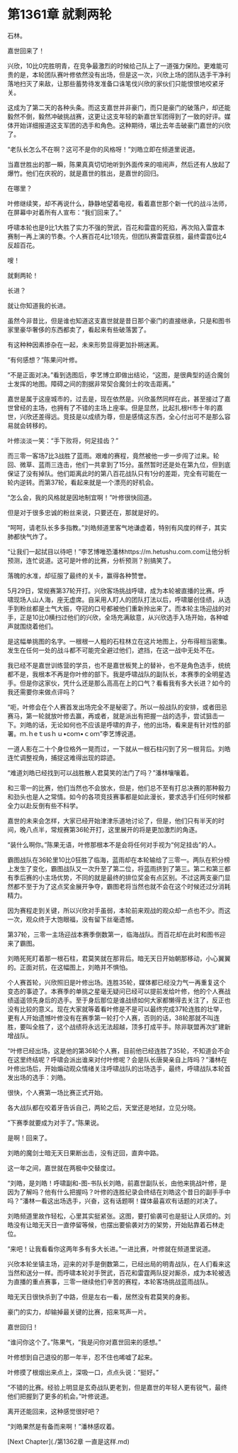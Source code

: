# 第1361章 就剩两轮

石林。

嘉世回来了！

兴欣，10比0完胜明青，在竞争最激烈的时候给己队上了一道强力保险。更难能可贵的是，本轮团队赛叶修依然没有出场，但是这一次，兴欣上场的团队选手干净利落地扫灭了来敌，让那些蓄势待发准备口诛笔伐兴欣的家伙们只能恨恨地咬紧牙关。

这成为了第二天的各种头条。而这支嘉世并非豪门，而只是豪门的破落户，却还能毅然不倒，毅然冲破挑战赛，这更让这支年轻的新嘉世军团得到了一致的好评。媒体开始详细报道这支军团的选手和角色。这种期待，堪比去年击破豪门嘉世的兴欣了。

“老队长怎么不在啊？这可不是你的风格呀！”刘皓立即在频道里说道。

当嘉世胜出的那一瞬，陈果真真切切地听到外面传来的喧闹声，然后还有人放起了爆竹。他们在庆祝的，就是嘉世的胜出，是嘉世的回归。

在哪里？

叶修继续笑，却不再说什么，静静地望着电视，看着嘉世那个新一代的战斗法师，在屏幕中对着所有人宣布：“我们回来了。”

呼啸本轮也是9比1大胜了实力不强的贺武，百花和雷霆的死掐，再次陷入雷霆本赛制一再上演的节奏。个人赛百花4比1领先，但团队赛雷霆获胜，最终雷霆6比4反超百花。

嗖！

就剩两轮！

长进？

就让你知道我的长进。

虽然今非昔比，但是谁也知道这支嘉世就是昔日那个豪门的直接继承，只是和图书家里豪华奢侈的东西都卖了，看起来有些破落罢了。

有这种种因素掺杂在一起，未来形势显得更加扑朔迷离。

“有何感想？”陈果问叶修。

“不是正面对决。”看到选图后，李艺博立即做出结论，“这图，是很典型的适合魔剑士发挥的地图。障碍之间的割据非常契合魔剑士的攻击距离。”

嘉世是属于这座城市的，过去是，现在依然是。兴欣虽然同样在此，甚至接过了嘉世曾经的主场，也拥有了不错的主场上座率。但是显然，比起扎根H市十年的嘉世，兴欣还差得远。竞技是以成绩为尊，但是感情这东西，全心付出可不是那么容易就会转移的。

叶修淡淡一笑：“手下败将，何足挂齿？”

而三零一客场7比3战胜了蓝雨。艰难的赛程，竟然被他一步一步闯了过来。轮回、微草、蓝雨三连击，他们一共拿到了15分。虽然暂时还是处在第九位，但到底保证了没有掉队。他们距离此时的第八百花战队只有1分的差距，完全有可能在一轮内逆转。而第37轮，看起来就是一个漂亮的好机会。

“怎么会，我的风格就是因地制宜啊！”叶修很快回道。

但是对于很多忠诚的粉丝来说，只要还在，那就是好的。

“呵呵，请老队长多多指教。”刘皓频道里客气地谦虚着，特别有风度的样子，其实肺都快气炸了。

“让我们一起拭目以待吧！”李艺博唯恐潘林https://m.hetushu.com.com让他分析预测，连忙说道。这可是叶修的比赛，分析预测？别搞笑了。

落魄的水准，却征服了最终的关卡，赢得各种赞誉。

5月29日，常规赛第37轮开打。兴欣客场挑战呼啸，成为本轮被直播的比赛。呼啸现场人山人海，座无虚席。自采用人盯人的团队打法以后，呼啸屡创佳绩，从选手到粉丝都是士气大振，夺冠的口号都被他们重新拎出来了。而本轮主场迎战的对手，正是10比0横扫过他们的兴欣，全场充满敌意，从兴欣选手入场开始，各种嘘声就围绕着他们。

是这幅单挑图的名字。一根根一人粗的石柱林立在这片地图上，分布得相当密集。发生在任何一处的战斗都不可能完全避过他们，遮挡，在这一战中无处不在。

我已经不是嘉世训练营的学员，也不是嘉世板凳上的替补，也不是角色选手，统统都不是，我根本不再是你叶修的部下。我是呼啸战队的副队长，本赛季的全明星选手。但是你这家伙，凭什么还是那么高高在上的口气？看看我有多大长进？如今的我还需要你来做点评吗？

“呃，叶修会在个人赛首发出场完全不是秘密了。所以一般战队的安排，或者田忌赛马，第一轮就放叶修去赢，再或者，就是派出有把握一战的选手，尝试狙击一下。刘皓的话，无论如何也不应该是呼啸的弃子，他的出场，看来是有针对性的部署。ｍ.ｈeｔusｈｕ•coｍ•ｃoｍ”李艺博说道。

一道人影在二十个身位格外一晃而过，一下就从一根石柱闪到了另一根背后。刘皓连忙调整视角，捕捉这难得出现的踪迹。

“难道刘皓已经找到可以战胜散人君莫笑的法门了吗？”潘林嚷嚷着。

和三零一的比赛，他们当然也不会放水，但是，他们总不至有打总决赛的那种毅力和劲头也是人之常情。如今的各项竞技赛事都是如此漫长，要求选手们任何时候都全力以赴反倒有些不科学。

嘉世的未来会怎样，大家已经开始津津乐道地讨论了，但是，他们只有半天的时间，晚八点半，常规赛第36轮开打，这里展开的将是更加激烈的角逐。

“装什么啊你。”陈果无语，叶修那根本不是会将任何对手视为“何足挂齿”的人。

霸图战队在36轮里10比0狂胜了临海，蓝雨却在本轮输给了三零一。两队在积分榜上发生了变化，霸图战队又一次升至了第二位，将蓝雨挤到了第三。第二和第三都有季后赛的小主场优势，不同的就是最终的排位奖金有点区别。不过这两支豪门显然都不至于为了这点奖金展开争夺，霸图老将当然也就不会在这个时候还过分消耗精力。

因为赛程走到关键，所以兴欣对手虽弱，本轮前来观战的观众却一点也不少。而这一次，观众终于大饱眼福，没有留下丝毫遗憾。

第37轮，三零一主场迎战本赛季倒数第一，临海战队。而百花却在此时和图书迎来了霸图。

刘皓死死盯着那一根石柱，君莫笑就在那背后。暗无天日开始朝那移动，小心翼翼的。正面对抗，在这幅图上，刘皓并不惧怕。

个人赛首轮，兴欣照旧是叶修出场。连胜35轮，媒体都已经没力气一再重复这个变态的事迹了。本赛季的单挑之星毫无疑问已经可以提前发给叶修，他的个人赛战绩遥遥领先身后的选手。至于身后那位是谁战绩如何大家都懒得去关注了，反正也没有比较的意义。现在大家就等着看叶修是不是可以最终完成37轮连胜的壮举，更有人开始遗憾叶修没有在赛季第一轮打个人赛，否则的话，38轮那就不叫连胜，要叫全胜了，这个战绩将永远无法超越，顶多打成平手。除非联盟再次扩建新增战队。

“叶修已经出场，这是他的第36轮个人赛，目前他已经连胜了35轮，不知道会不会在这里终结呢？呼啸会派出谁来对付叶修呢？会是队长唐昊亲自上阵吗？”潘林在叶修出场后，开始煽动观众情绪关注呼啸战队的出场选手，最终，呼啸战队本轮首发出场的选手：刘皓。

很快，个人赛第一场比赛正式开始。

各大战队都在咬着牙告诉自己，两轮之后，天堂还是地狱，立见分晓。

“下赛季就要成为对手了。”陈果说。

是啊！回来了。

刘皓的魔剑士暗无天日果断出击，没有迂回，直奔中路。

这一年之间，嘉世就在两极中交替度过。

“刘皓，是刘皓！呼啸副和-图-书队长刘皓，前嘉世副队长，由他来挑战叶修，是因为了解吗？他有什么把握吗？叶修的连胜纪录会终结在刘皓这个昔日的副手手中吗？”潘林一看这出场选手，兴奋，这有话题啊！媒体最喜欢有话题的对决了。

刘皓频道里故作轻松，心里其实挺紧张。这图，要打偷袭可也是挺让人厌烦的。刘皓没有让暗无天日一直停留等候，也摆出要偷袭对方的架势，开始贴靠着石林走位。

“来吧！让我看看你这两年多有多大长进。”一进比赛，叶修就在频道里说道。

兴欣本轮坐镇主场，迎来的对手是倒数第二，已经出局的明青战队，在人们看来这当然和送分一样。而呼啸本轮对手贺武，百花和雷霆两队捉对厮杀，成为本轮被选为直播的重点赛事，三零一继续他们辛苦的赛程，本轮客场挑战蓝雨战队。

暗无天日很快杀到了中路，但是左右一看，居然没有君莫笑的身影。

豪门的实力，却输掉最关键的比赛，招来骂声一片。

嘉世回归！

“谁问你这个了。”陈果气，“我是问你对嘉世回来的感想。”

叶修想到自己退役的那一年半，忍不住也唏嘘了起来。

叶修摸了根烟出来点上，深吸一口，点点头说：“挺好。”

“不错的比赛。经验上明显是玄奇战队更老到，但是嘉世的年轻人更有锐气，最终他们把握到了更多的机会。”叶修说道。

离开还能回来，这种感觉很好吧？

“刘皓果然是有备而来啊！”潘林感叹着。



[Next Chapter](./第1362章 一直是这样.md)